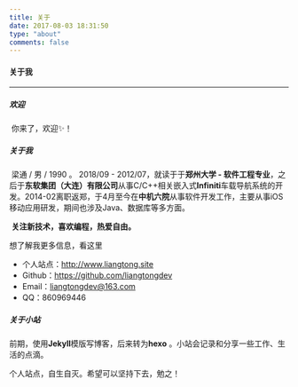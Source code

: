 ```yaml
---
title: 关于
date: 2017-08-03 18:31:50
type: "about"
comments: false
---
```




#### 关于我

----



##### 欢迎

​	你来了，欢迎✨！

##### 关于我

​	梁通 / 男 / 1990 。 2018/09 - 2012/07，就读于于**郑州大学 - 软件工程专业**，之后于**东软集团（大连）有限公司**从事C/C++相关嵌入式**Infiniti**车载导航系统的开发。2014-02离职返郑，于4月至今在**中机六院**从事软件开发工作，主要从事iOS移动应用研发，期间也涉及Java、数据库等多方面。

​	**关注新技术，喜欢编程，热爱自由。**

想了解我更多信息，看这里

+ 个人站点：http://www.liangtong.site
+ Github：https://github.com/liangtongdev
+ Email：liangtongdev@163.com
+ QQ：860969446

##### 关于小站

​	前期，使用**Jekyll**模版写博客，后来转为**hexo** 。小站会记录和分享一些工作、生活的点滴。

个人站点，自生自灭。希望可以坚持下去，勉之！

​	



